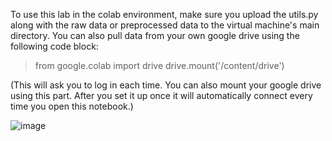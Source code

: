 To use this lab in the colab environment, make sure you upload the utils.py along with the raw data or preprocessed data to the virtual machine's main directory.
You can also pull data from your own google drive using the following code block: 

> from google.colab import drive
> drive.mount('/content/drive')

(This will ask you to log in each time. You can also mount your google drive using this part. 
After you set it up once it will automatically connect every time you open this notebook.)

![image](https://github.com/volgasezen/di504/assets/127928023/d257b486-b593-46df-b43a-7ea4493f2318)
